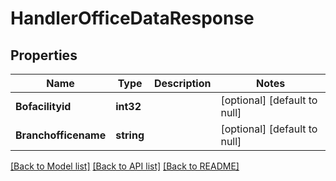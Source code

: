 # HandlerOfficeDataResponse

## Properties
Name | Type | Description | Notes
------------ | ------------- | ------------- | -------------
**Bofacilityid** | **int32** |  | [optional] [default to null]
**Branchofficename** | **string** |  | [optional] [default to null]

[[Back to Model list]](../README.md#documentation-for-models) [[Back to API list]](../README.md#documentation-for-api-endpoints) [[Back to README]](../README.md)


